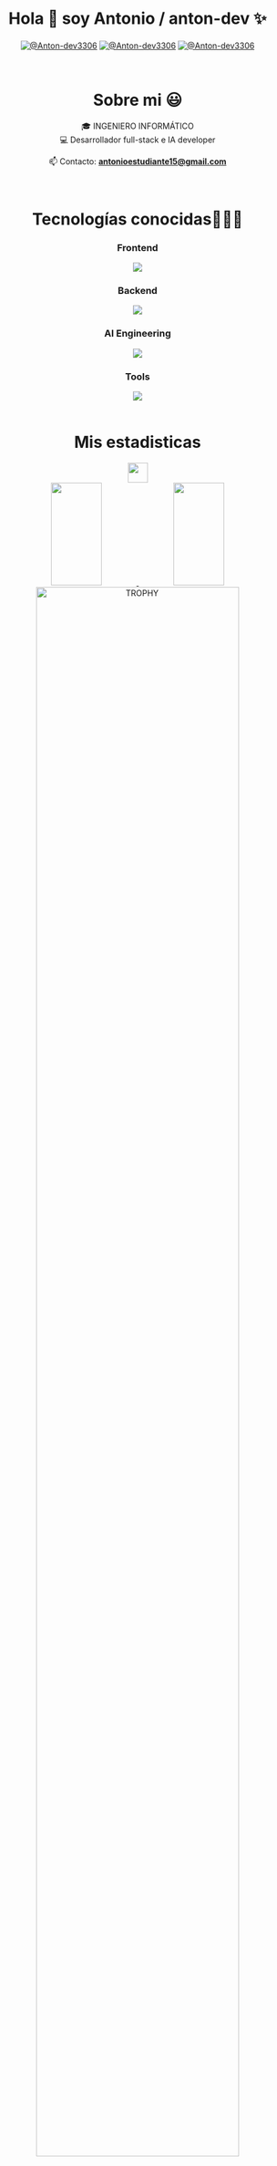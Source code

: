 <h1 align="center">Hola 👋  soy Antonio / anton-dev ✨ </h1> 

<p align="center">
  <a href="https://www.youtube.com/@uveantonio4094/videos" target="_blank"><img align="center" src="https://img.shields.io/badge/YouTube-FF0000?style=for-the-badge&logo=youtube&logoColor=white" alt="@Anton-dev3306"  /></a>
<a href="https://www.linkedin.com/in/antonio-dev-b71146213/" target="_blank"><img align="center" src="https://img.shields.io/badge/LinkedIn-0077B5?style=for-the-badge&logo=linkedin&logoColor=white" alt="@Anton-dev3306"/></a>
<a href = "mailto:antonioestudiante15@gmail.com" target="_blank"><img align="center" src="https://img.shields.io/badge/Gmail-D14836?style=for-the-badge&logo=gmail&logoColor=white" alt="@Anton-dev3306"  /></a>
  </p>
<br>
<h1 align=center>Sobre mi 😃</h1>
<!--Intro start-->

<div align="center">
 🎓 INGENIERO INFORMÁTICO<br>
💻 Desarrollador full-stack e IA developer

📫 Contacto: **antonioestudiante15@gmail.com**  
</div>


<br>

<h1 align=center>Tecnologías conocidas👨🏻‍💻</h1>
<!--tech stack icons-->
<div align=center>
   <h3>Frontend</h3>
  <a href="https://skillicons.dev">
    <img src="https://skillicons.dev/icons?i=html,css,javascript,astro,php,tailwind&theme=light" />
  </a>
  <h3>Backend</h3>
   <a href="https://skillicons.dev">
    <img src="https://skillicons.dev/icons?i=idea,java,spring,postman,postgres,mysql,hibernate,docker&theme=light" />
  </a>
   <h3>AI Engineering</h3>
    <a href="https://skillicons.dev">
    <img src="https://skillicons.dev/icons?i=docker,supabase,bots&theme=light" />
  </a>
    <h3>Tools</h3>
     <a href="https://skillicons.dev">
    <img src="https://skillicons.dev/icons?i=git,github,githubactions,linkedin,markdown&theme=light" />
  </a>
  </div>
<br>
<div align=center>
  <h1> Mis estadisticas </h1> 
  <img src="https://media.giphy.com/media/iY8CRBdQXODJSCERIr/giphy.gif" width="35" align=center> 
<br>
  </div>
<div align=center>
<!--- stats & Trophy (start) -->
<a href="https://github.com/Anton-dev3306">
  <img height="180em"  width=42% src="https://github-readme-stats-eight-theta.vercel.app/api?username=Anton-dev3306&show_icons=true&theme=algolia&include_all_commits=true&count_private=true"/>
  <img height="180em"  width=42% src="https://github-readme-stats-eight-theta.vercel.app/api/top-langs/?username=Anton-dev3306&layout=compact&langs_count=8&theme=algolia"/>
</a>
</div>
<!--- trophy (start) -->
<div align=center>
  <a href="https://github.com/ryo-ma/github-profile-trophy" title="Go to Source">
      <img align="center" width=84% src="https://github-profile-trophy.vercel.app/?username=Anton-dev3306&theme=radical&row=1&column=7&margin-h=15&margin-w=5&no-bg=true" alt="TROPHY" />
    </a>
</div>

